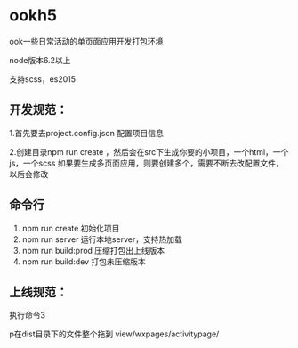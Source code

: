 # ookh5
<p>ook一些日常活动的单页面应用开发打包环境</p>
<p>node版本6.2以上</p>
<p>支持scss，es2015</p>

## 开发规范：
<p>1.首先要去project.config.json 配置项目信息</p>
<p>2.创建目录npm run create ，然后会在src下生成你要的小项目，一个html，一个js，一个scss
如果要生成多页面应用，则要创建多个，需要不断去改配置文件，以后会修改</p>

## 命令行
<ol>
<li>npm run create 初始化项目</li>
<li>npm run server  运行本地server，支持热加载</li>
<li>npm run build:prod  压缩打包出上线版本</li>
<li>npm run build:dev   打包未压缩版本</li>
</ol>

## 上线规范：
<p>执行命令3</p>
<p>p在dist目录下的文件整个拖到 view/wxpages/activitypage/   </p>